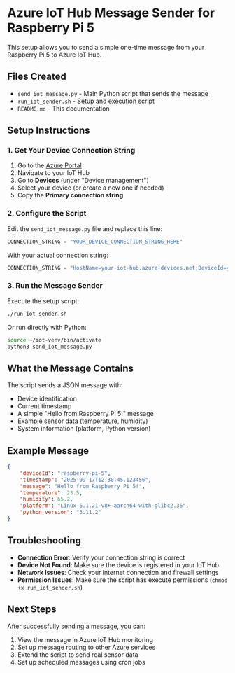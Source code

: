 # Azure IoT Hub Message Sender for Raspberry Pi 5

This setup allows you to send a simple one-time message from your Raspberry Pi 5 to Azure IoT Hub.

## Files Created

- `send_iot_message.py` - Main Python script that sends the message
- `run_iot_sender.sh` - Setup and execution script
- `README.md` - This documentation

## Setup Instructions

### 1. Get Your Device Connection String

1. Go to the [Azure Portal](https://portal.azure.com)
2. Navigate to your IoT Hub
3. Go to **Devices** (under "Device management")
4. Select your device (or create a new one if needed)
5. Copy the **Primary connection string**

### 2. Configure the Script

Edit the `send_iot_message.py` file and replace this line:
```python
CONNECTION_STRING = "YOUR_DEVICE_CONNECTION_STRING_HERE"
```

With your actual connection string:
```python
CONNECTION_STRING = "HostName=your-iot-hub.azure-devices.net;DeviceId=your-device;SharedAccessKey=your-key"
```

### 3. Run the Message Sender

Execute the setup script:
```bash
./run_iot_sender.sh
```

Or run directly with Python:
```bash
source ~/iot-venv/bin/activate
python3 send_iot_message.py
```

## What the Message Contains

The script sends a JSON message with:
- Device identification
- Current timestamp
- A simple "Hello from Raspberry Pi 5!" message
- Example sensor data (temperature, humidity)
- System information (platform, Python version)

## Example Message

```json
{
    "deviceId": "raspberry-pi-5",
    "timestamp": "2025-09-17T12:30:45.123456",
    "message": "Hello from Raspberry Pi 5!",
    "temperature": 23.5,
    "humidity": 65.2,
    "platform": "Linux-6.1.21-v8+-aarch64-with-glibc2.36",
    "python_version": "3.11.2"
}
```

## Troubleshooting

- **Connection Error**: Verify your connection string is correct
- **Device Not Found**: Make sure the device is registered in your IoT Hub
- **Network Issues**: Check your internet connection and firewall settings
- **Permission Issues**: Make sure the script has execute permissions (`chmod +x run_iot_sender.sh`)

## Next Steps

After successfully sending a message, you can:
1. View the message in Azure IoT Hub monitoring
2. Set up message routing to other Azure services
3. Extend the script to send real sensor data
4. Set up scheduled messages using cron jobs